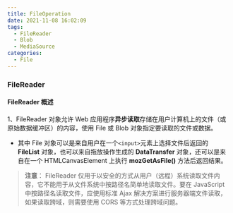 ```yaml
---
title: FileOperation
date: 2021-11-08 16:02:09
tags:
  - FileReader
  - Blob
  - MediaSource
categories:
  - File
---
```


### FileReader

#### FileReader 概述

1、FileReader 对象允许 Web 应用程序**异步读取**存储在用户计算机上的文件（或原始数据缓冲区）的内容，使用 File 或 Blob 对象指定要读取的文件或数据。

- 其中 File 对象可以是来自用户在一个`<input>`元素上选择文件后返回的 **FileList** 对象，也可以来自拖放操作生成的 **DataTransfer** 对象，还可以是来自在一个 HTMLCanvasElement 上执行 **mozGetAsFile()** 方法后返回结果。

> **注意**： FileReader 仅用于以安全的方式从用户（远程）系统读取文件内容，它不能用于从文件系统中按路径名简单地读取文件。要在 JavaScript 中按路径名读取文件，应使用标准 Ajax 解决方案进行服务器端文件读取，如果读取跨域，则需要使用 CORS 等方式处理跨域问题。

<!-- more -->
